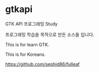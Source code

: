 # gtkapi
GTK API 프로그래밍 Study

프로그래밍 학습을 목적으로 만든 소스들 입니다.

This is for learn GTK.

This is for Koreans.

https://github.com/sephid86/fulleaf
